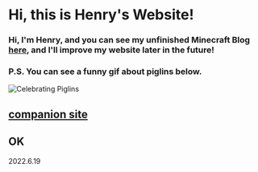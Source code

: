 # Hi, this is Henry's Website!
### Hi, I'm Henry, and you can see my unfinished Minecraft Blog [here](https://henrypersonalweb.github.io/Blog/), and I'll improve my website later in the future!
### P.S. You can see a funny gif about piglins below.
![Celebrating Piglins](https://static.wikia.nocookie.net/minecraft_zh_gamepedia/images/3/38/Piglin_celebrate_hunt.gif/revision/latest?cb=20200530161034&format=original)




## [companion site](https://qqiumax.github.io/)
## OK
2022.6.19

